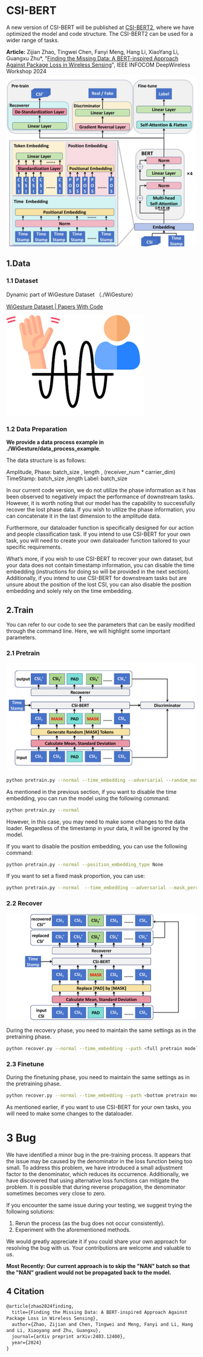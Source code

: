 # CSI-BERT

A new version of CSI-BERT will be published at [CSI-BERT2](https://github.com/RS2002/CSI-BERT2), where we have optimized the model and code structure. The CSI-BERT2 can be used for a wider range of tasks.

**Article:** Zijian Zhao, Tingwei Chen, Fanyi Meng, Hang Li, XiaoYang Li, Guangxu Zhu*, "[Finding the Missing Data: A BERT-inspired Approach Against Package Loss in Wireless Sensing](https://arxiv.org/abs/2403.12400)", IEEE INFOCOM DeepWireless Workshop 2024![](./img/CSIBERT.jpg)



## 1.Data

### 1.1 Dataset

Dynamic part of WiGesture Dataset （./WiGesture）

 [WiGesture Dataset | Papers With Code](https://paperswithcode.com/dataset/wigesture) 



<img src="./img/WiGesture.png" style="zoom:50%;" />



### 1.2 Data Preparation

**We provide a data process example in ./WiGesture/data_process_example**.

The data structure is as follows:

Amplitude, Phase: batch_size , length , (receiver_num * carrier_dim)
TimeStamp: batch_size ,length
Label: batch_size

In our current code version, we do not utilize the phase information as it has been observed to negatively impact the performance of downstream tasks. However, it is worth noting that our model has the capability to successfully recover the lost phase data. If you wish to utilize the phase information, you can concatenate it in the last dimension to the amplitude data.

Furthermore, our dataloader function is specifically designed for our action and people classification task. If you intend to use CSI-BERT for your own task, you will need to create your own dataloader function tailored to your specific requirements.

What’s more, if you wish to use CSI-BERT to recover your own dataset, but your data does not contain timestamp information, you can disable the time embedding (instructions for doing so will be provided in the next section). Additionally, if you intend to use CSI-BERT for downstream tasks but are unsure about the position of the lost CSI, you can also disable the position embedding and solely rely on the time embedding.



## 2.Train

You can refer to our code to see the parameters that can be easily modified through the command line. Here, we will highlight some important parameters.

### 2.1 Pretrain

![](./img/Train.jpg)

```bash
python pretrain.py --normal --time_embedding --adversarial --random_mask_percent
```

As mentioned in the previous section, if you want to disable the time embedding, you can run the model using the following command:

```bash
python pretrain.py --normal
```

However, in this case, you may need to make some changes to the data loader. Regardless of the timestamp in your data, it will be ignored by the model.

If you want to disable the position embedding, you can use the following command:

```bash
python pretrain.py --normal --position_embedding_type None
```

If you want to set a fixed mask proportion, you can use:

```bash
python pretrain.py --normal  --time_embedding --adversarial --mask_percent <your mask proportion>
```



### 2.2 Recover

![](./img/Recovery.jpg)

During the recovery phase, you need to maintain the same settings as in the pretraining phase.

```bash
python recover.py --normal --time_embedding --path <full pretrain model path>
```



### 2.3 Finetune

During the finetuning phase, you need to maintain the same settings as in the pretraining phase.

```bash
python recover.py --normal --time_embedding --path <bottom pretrain model path> --class_num <class num> --task <task name>
```

As mentioned earlier, if you want to use CSI-BERT for your own tasks, you will need to make some changes to the dataloader.



# 3 Bug

We have identified a minor bug in the pre-training process. It appears that the issue may be caused by the denominator in the loss function being too small. To address this problem, we have introduced a small adjustment factor to the denominator, which reduces its occurrence. Additionally, we have discovered that using alternative loss functions can mitigate the problem. It is possible that during reverse propagation, the denominator sometimes becomes very close to zero.

If you encounter the same issue during your testing, we suggest trying the following solutions:

1. Rerun the process (as the bug does not occur consistently).
2. Experiment with the aforementioned methods.

We would greatly appreciate it if you could share your own approach for resolving the bug with us. Your contributions are welcome and valuable to us.

**Most Recently: Our current approach is to skip the "NAN" batch so that the "NAN" gradient would not be propagated back to the model.**



## 4 Citation

```
@article{zhao2024finding,
  title={Finding the Missing Data: A BERT-inspired Approach Against Package Loss in Wireless Sensing},
  author={Zhao, Zijian and Chen, Tingwei and Meng, Fanyi and Li, Hang and Li, Xiaoyang and Zhu, Guangxu},
  journal={arXiv preprint arXiv:2403.12400},
  year={2024}
}
```

